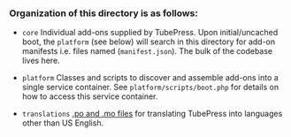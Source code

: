 ### Organization of this directory is as follows:

* `core` Individual add-ons supplied by TubePress. Upon initial/uncached boot,
         the `platform` (see below) will search in this directory for add-on manifests
         i.e. files named (`manifest.json`). The bulk of the codebase lives here.

* `platform` Classes and scripts to discover and assemble add-ons into a single service container.
             See `platform/scripts/boot.php` for details on how to access this service container.

* `translations` [.po and .mo files](https://en.wikipedia.org/wiki/Gettext) for translating TubePress into
                 languages other than US English.